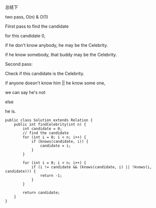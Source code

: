总结下

two pass,  O\(n\) & O\(1\)

Fiirst pass to find the candidate

for this candidate 0, 

if he don't know anybody, he may be the Celebrity.

if he know somebody, that buddy may be the Celebrity. 



Second pass:

Check if this candidate is the Celebrity.

if anyone doesn't know him \|\| he know some one,

we can say he's not

else 

he is.



```
public class Solution extends Relation {
    public int findCelebrity(int n) {
        int candidate = 0;
        // find the candidate
        for (int i = 0; i < n; i++) {
            if (knows(candidate, i)) {
                candidate = i;
            }
        }
        
        for (int i = 0; i < n; i++) {
            if (i != candidate && (knows(candidate, i) || !knows(i, candidate))) {
                return -1;
            }
        }
        
        return candidate;
    }
}
```




